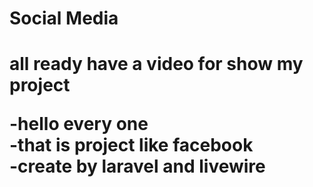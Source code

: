 <h1>Social Media<h1/>
all ready have a video for show my project
    
-hello every one 
<br/>-that is project like facebook
<br/>-create by laravel and livewire

